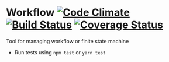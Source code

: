 # Workflow [![Code Climate](https://codeclimate.com/github/JSMD/workflow/badges/gpa.svg)](https://codeclimate.com/github/JSMD/workflow) [![Build Status](https://travis-ci.org/JSMD/workflow.svg?branch=master)](https://travis-ci.org/JSMD/workflow) [![Coverage Status](https://coveralls.io/repos/github/JSMD/workflow/badge.svg?branch=master)](https://coveralls.io/github/JSMD/workflow?branch=master)

Tool for managing workflow or finite state machine

- Run tests using `npm test` or `yarn test`